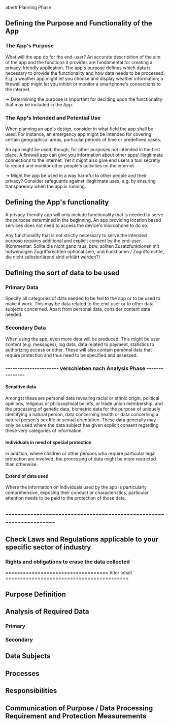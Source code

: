 aber# Planning Phase

## Defining the Purpose and Functionality of the App

### The App's Purpose

What will the app do for the end-user? An accurate descripition of the aim of the app and the functions it provides are fundamental for creating a privacy-friendly application. The app's purpose defines which data is necessary to provide the functionality and how data needs to be processed. E.g. a weather app might let you choose and display weather information; a firewall app might let you inhibit or monitor a smartphone's connections to the internet.

-&gt; Determining the purpose is important for deciding upon the functionality that may be included in the App.

### The App's Intended and Potential Use

When planning an app's design, consider in what field the app shall be used. For instance, an emergency app might be intended for covering certain geographical areas, particular periods of time or predefined cases.

An app might be used, though, for other purposes not intended in the first place. A firewall app can give you information about other apps' illegitimate connections to the internet. Yet it might also give end users a tool secretly to record and monitor other people's activities on the internet.

-&gt; Might the app be used in a way harmful to other people and their privacy? Consider safeguards against illegitimate uses, e.g. by ensuring transparency when the app is running.

## Defining the App's functionality

A privacy-friendly app will only include functionality that is needed to serve the purpose determined in the beginning. An app providing location based services does not need to access the device's microphone to do so.

Any functionality that is not strictly necessary to serve the intended purpose requires additional and explicit consent by the end-user. (Kommentar: Sollte die nicht ganz raus, bzw. sollten Zusatzfunktionen mit notwendigen Zugriffsrechten optional sein, und Funktionen / Zugriffsrechte, die nicht selbsterlärend sind erklärt werden?)


## Defining the sort of data to be used

### Primary Data

Specify all categories of data needed to be fed to the app or to be used to make it work. This may be data related to the end-user or to other data subjects concerned. Apart from personal data, consider content data needed.

### Secondary Data

When using the app, even more data will be produced. This might be user content (e.g. messages), log data, data related to payment, statistics to authorizing access or other. These will also contain personal data that require protection and thus need to be specified and assessed.

### ---------------------- verschieben nach Analysis Phase ---------------

#### Sensitive data

Amongst these are personal data revealing racial or ethnic origin, political opinions, religious or philosophical beliefs, or trade union membership, and the processing of genetic data, biometric data for the purpose of uniquely identifying a natural person, data concerning health or data concerning a natural person's sex life or sexual orientation. These data generally may only be used where the data subject has given explicit consent regarding these very categories of information.

#### Individuals in need of special protection

In addition, where children or other persons who require particular legal protection are involved, the processing of data might be more restricted than otherwise.

#### Extend of data used

Where the information on individuals used by the app is particularly comprehensive, exposing their conduct or characteristics, particular attention needs to be paid to the protection of those data.

## -------------------------------------------------------------------

## Check Laws and Regulations applicable to your specific sector of industry

### Rights and obligations to erase the data collected

=================================== Alter Inhalt ==========================================

## Purpose Definition

## Analysis of Required Data

### Primary

### Secondary

## Data Subjects

## Processes

## Responsibilities

## Communication of Purpose / Data Processing Requirement and Protection Measurements



